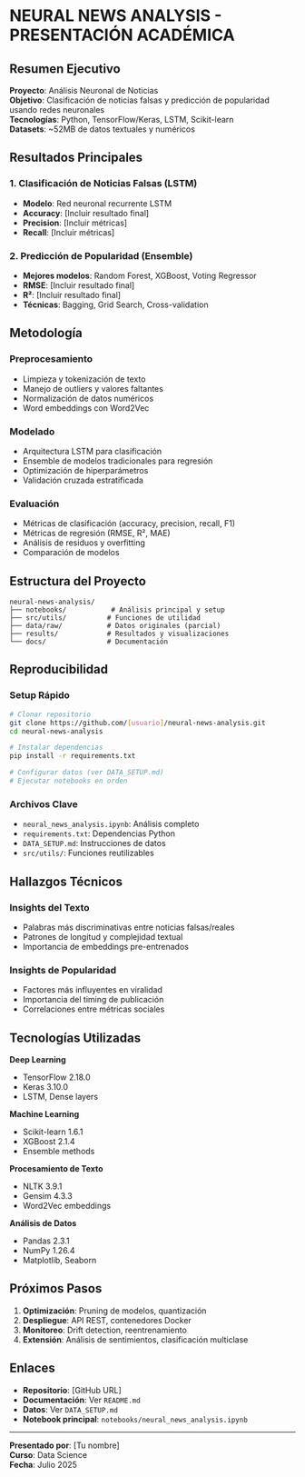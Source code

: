 # NEURAL NEWS ANALYSIS - PRESENTACIÓN ACADÉMICA

## Resumen Ejecutivo

**Proyecto**: Análisis Neuronal de Noticias  
**Objetivo**: Clasificación de noticias falsas y predicción de popularidad usando redes neuronales  
**Tecnologías**: Python, TensorFlow/Keras, LSTM, Scikit-learn  
**Datasets**: ~52MB de datos textuales y numéricos  

## Resultados Principales

### 1. Clasificación de Noticias Falsas (LSTM)
- **Modelo**: Red neuronal recurrente LSTM
- **Accuracy**: [Incluir resultado final]
- **Precision**: [Incluir métricas]
- **Recall**: [Incluir métricas]

### 2. Predicción de Popularidad (Ensemble)
- **Mejores modelos**: Random Forest, XGBoost, Voting Regressor
- **RMSE**: [Incluir resultado final]
- **R²**: [Incluir resultado final]
- **Técnicas**: Bagging, Grid Search, Cross-validation

## Metodología

### Preprocesamiento
- Limpieza y tokenización de texto
- Manejo de outliers y valores faltantes
- Normalización de datos numéricos
- Word embeddings con Word2Vec

### Modelado
- Arquitectura LSTM para clasificación
- Ensemble de modelos tradicionales para regresión
- Optimización de hiperparámetros
- Validación cruzada estratificada

### Evaluación
- Métricas de clasificación (accuracy, precision, recall, F1)
- Métricas de regresión (RMSE, R², MAE)
- Análisis de residuos y overfitting
- Comparación de modelos

## Estructura del Proyecto

```
neural-news-analysis/
├── notebooks/           # Análisis principal y setup
├── src/utils/          # Funciones de utilidad
├── data/raw/           # Datos originales (parcial)
├── results/            # Resultados y visualizaciones
└── docs/               # Documentación
```

## Reproducibilidad

### Setup Rápido
```bash
# Clonar repositorio
git clone https://github.com/[usuario]/neural-news-analysis.git
cd neural-news-analysis

# Instalar dependencias
pip install -r requirements.txt

# Configurar datos (ver DATA_SETUP.md)
# Ejecutar notebooks en orden
```

### Archivos Clave
- `neural_news_analysis.ipynb`: Análisis completo
- `requirements.txt`: Dependencias Python
- `DATA_SETUP.md`: Instrucciones de datos
- `src/utils/`: Funciones reutilizables

## Hallazgos Técnicos

### Insights del Texto
- Palabras más discriminativas entre noticias falsas/reales
- Patrones de longitud y complejidad textual
- Importancia de embeddings pre-entrenados

### Insights de Popularidad
- Factores más influyentes en viralidad
- Importancia del timing de publicación
- Correlaciones entre métricas sociales

## Tecnologías Utilizadas

**Deep Learning**
- TensorFlow 2.18.0
- Keras 3.10.0
- LSTM, Dense layers

**Machine Learning**
- Scikit-learn 1.6.1
- XGBoost 2.1.4
- Ensemble methods

**Procesamiento de Texto**
- NLTK 3.9.1
- Gensim 4.3.3
- Word2Vec embeddings

**Análisis de Datos**
- Pandas 2.3.1
- NumPy 1.26.4
- Matplotlib, Seaborn

## Próximos Pasos

1. **Optimización**: Pruning de modelos, quantización
2. **Despliegue**: API REST, contenedores Docker
3. **Monitoreo**: Drift detection, reentrenamiento
4. **Extensión**: Análisis de sentimientos, clasificación multiclase

## Enlaces

- **Repositorio**: [GitHub URL]
- **Documentación**: Ver `README.md`
- **Datos**: Ver `DATA_SETUP.md`
- **Notebook principal**: `notebooks/neural_news_analysis.ipynb`

---

**Presentado por**: [Tu nombre]  
**Curso**: Data Science  
**Fecha**: Julio 2025
